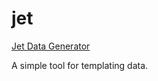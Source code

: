 jet
===

[Jet Data Generator](http://borislevitskiy.github.io/jet/)

A simple tool for templating data.
